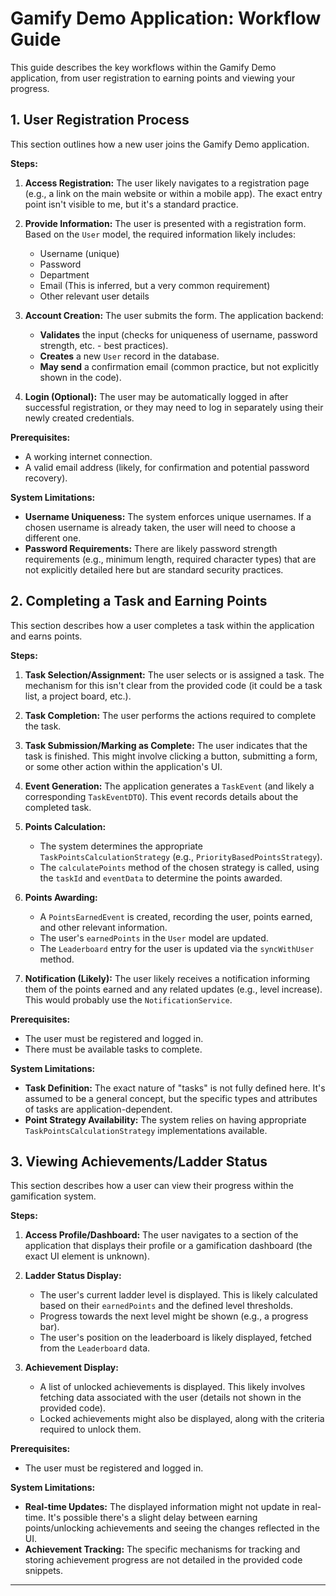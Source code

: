 # Gamify Demo Application: Workflow Guide

This guide describes the key workflows within the Gamify Demo application, from user registration to earning points and viewing your progress.

## 1. User Registration Process

This section outlines how a new user joins the Gamify Demo application.

**Steps:**

1.  **Access Registration:** The user likely navigates to a registration page (e.g., a link on the main website or within a mobile app). The exact entry point isn't visible to me, but it's a standard practice.

2.  **Provide Information:** The user is presented with a registration form.  Based on the `User` model, the required information likely includes:
    *   Username (unique)
    *   Password
    *   Department
    *   Email (This is inferred, but a very common requirement)
    *   Other relevant user details

3.  **Account Creation:** The user submits the form. The application backend:
    *   **Validates** the input (checks for uniqueness of username, password strength, etc. - best practices).
    *   **Creates** a new `User` record in the database.
    *   **May send** a confirmation email (common practice, but not explicitly shown in the code).

4.  **Login (Optional):** The user may be automatically logged in after successful registration, or they may need to log in separately using their newly created credentials.

**Prerequisites:**

*   A working internet connection.
*   A valid email address (likely, for confirmation and potential password recovery).

**System Limitations:**

*   **Username Uniqueness:** The system enforces unique usernames. If a chosen username is already taken, the user will need to choose a different one.
*   **Password Requirements:** There are likely password strength requirements (e.g., minimum length, required character types) that are not explicitly detailed here but are standard security practices.

## 2. Completing a Task and Earning Points

This section describes how a user completes a task within the application and earns points.

**Steps:**

1.  **Task Selection/Assignment:** The user selects or is assigned a task. The mechanism for this isn't clear from the provided code (it could be a task list, a project board, etc.).

2.  **Task Completion:** The user performs the actions required to complete the task.

3.  **Task Submission/Marking as Complete:** The user indicates that the task is finished. This might involve clicking a button, submitting a form, or some other action within the application's UI.

4.  **Event Generation:** The application generates a `TaskEvent` (and likely a corresponding `TaskEventDTO`). This event records details about the completed task.

5.  **Points Calculation:**
    *   The system determines the appropriate `TaskPointsCalculationStrategy` (e.g., `PriorityBasedPointsStrategy`).
    *   The `calculatePoints` method of the chosen strategy is called, using the `taskId` and `eventData` to determine the points awarded.

6.  **Points Awarding:**
    *   A `PointsEarnedEvent` is created, recording the user, points earned, and other relevant information.
    *   The user's `earnedPoints` in the `User` model are updated.
    *   The `Leaderboard` entry for the user is updated via the `syncWithUser` method.

7.  **Notification (Likely):** The user likely receives a notification informing them of the points earned and any related updates (e.g., level increase). This would probably use the `NotificationService`.

**Prerequisites:**

*   The user must be registered and logged in.
*   There must be available tasks to complete.

**System Limitations:**

*   **Task Definition:** The exact nature of "tasks" is not fully defined here. It's assumed to be a general concept, but the specific types and attributes of tasks are application-dependent.
*   **Point Strategy Availability:** The system relies on having appropriate `TaskPointsCalculationStrategy` implementations available.

## 3. Viewing Achievements/Ladder Status

This section describes how a user can view their progress within the gamification system.

**Steps:**

1.  **Access Profile/Dashboard:** The user navigates to a section of the application that displays their profile or a gamification dashboard (the exact UI element is unknown).

2.  **Ladder Status Display:**
    *   The user's current ladder level is displayed. This is likely calculated based on their `earnedPoints` and the defined level thresholds.
    *   Progress towards the next level might be shown (e.g., a progress bar).
    *   The user's position on the leaderboard is likely displayed, fetched from the `Leaderboard` data.

3.  **Achievement Display:**
    *   A list of unlocked achievements is displayed. This likely involves fetching data associated with the user (details not shown in the provided code).
    *   Locked achievements might also be displayed, along with the criteria required to unlock them.

**Prerequisites:**

*   The user must be registered and logged in.

**System Limitations:**

*   **Real-time Updates:** The displayed information might not update in real-time. It's possible there's a slight delay between earning points/unlocking achievements and seeing the changes reflected in the UI.
*   **Achievement Tracking:** The specific mechanisms for tracking and storing achievement progress are not detailed in the provided code snippets.

---
